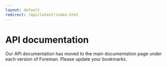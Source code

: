 ```yaml
---
layout: default
redirect: /api/latest/index.html
---
```


# API documentation

Our API documentation has moved to the main documentation page under each version of Foreman. Please update your bookmarks.
